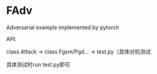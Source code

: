 # FAdv

Adversarial example implemented by pytorch

API:

class Attack -> class Fgsm/Pgd... -> test.py（具体对抗测试

具体测试时run test.py即可
